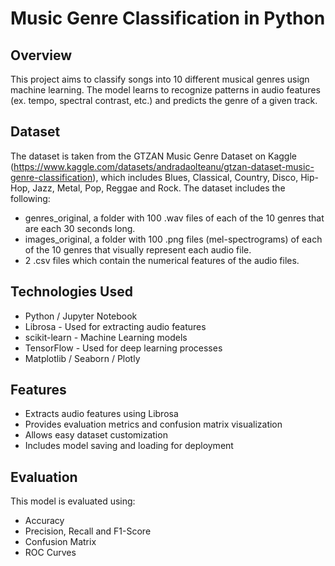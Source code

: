 # Music Genre Classification in Python

## Overview
This project aims to classify songs into 10 different musical genres usign machine learning. The model learns to recognize patterns in audio features (ex. tempo, spectral contrast, etc.) and predicts the genre of a given track.

## Dataset
The dataset is taken from the GTZAN Music Genre Dataset on Kaggle (https://www.kaggle.com/datasets/andradaolteanu/gtzan-dataset-music-genre-classification), which includes Blues, Classical, Country, Disco, Hip-Hop, Jazz, Metal, Pop, Reggae and Rock. The dataset includes the following:
* genres_original, a folder with 100 .wav files of each of the 10 genres that are each 30 seconds long.
* images_original, a folder with 100 .png files (mel-spectrograms) of each of the 10 genres that visually represent each audio file.
* 2 .csv files which contain the numerical features of the audio files.

## Technologies Used
* Python / Jupyter Notebook
* Librosa - Used for extracting audio features
* scikit-learn - Machine Learning models
* TensorFlow - Used for deep learning processes
* Matplotlib / Seaborn / Plotly

## Features
* Extracts audio features using Librosa
* Provides evaluation metrics and confusion matrix visualization
* Allows easy dataset customization
* Includes model saving and loading for deployment

## Evaluation
This model is evaluated using:
* Accuracy
* Precision, Recall and F1-Score
* Confusion Matrix
* ROC Curves


